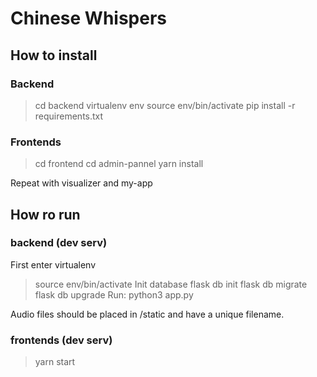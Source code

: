 # Chinese Whispers
## How to install
### Backend
> cd backend
> virtualenv env
> source env/bin/activate
> pip install -r requirements.txt

### Frontends
> cd frontend
> cd admin-pannel
> yarn install

Repeat with visualizer and my-app

## How ro run
### backend (dev serv)
First enter virtualenv
> source env/bin/activate
Init database
> flask db init
> flask db migrate
> flask db upgrade
Run:
> python3 app.py

Audio files should be placed in /static and have a unique filename.

### frontends (dev serv)
> yarn start



